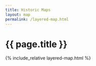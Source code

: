 ```yaml
---
title: Historic Maps
layout: map
permalink: /layered-map.html
---
```


# {{ page.title }}

<div id="layered" class="mb-2">
{% include_relative layered-map.html %}
<div id="map" class="mt-2"></div>
</div>